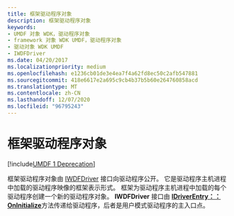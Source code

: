 ```yaml
---
title: 框架驱动程序对象
description: 框架驱动程序对象
keywords:
- UMDF 对象 WDK，驱动程序对象
- framework 对象 WDK UMDF，驱动程序对象
- 驱动对象 WDK UMDF
- IWDFDriver
ms.date: 04/20/2017
ms.localizationpriority: medium
ms.openlocfilehash: e1236cb01de3e4ea7f4a62fd8ec50c2afb547881
ms.sourcegitcommit: 418e6617e2a695c9cb4b37b5b60e264760858acd
ms.translationtype: MT
ms.contentlocale: zh-CN
ms.lasthandoff: 12/07/2020
ms.locfileid: "96795243"
---
```

# <a name="framework-driver-object"></a>框架驱动程序对象


[!include[UMDF 1 Deprecation](../includes/umdf-1-deprecation.md)]

框架驱动程序对象由 [IWDFDriver](/windows-hardware/drivers/ddi/wudfddi/nn-wudfddi-iwdfdriver) 接口向驱动程序公开。 它是驱动程序主机进程中加载的驱动程序映像的框架表示形式。 框架为驱动程序主机进程中加载的每个驱动程序创建一个新的驱动程序对象。 **IWDFDriver** 接口由 [**IDriverEntry：： OnInitialize**](/windows-hardware/drivers/ddi/wudfddi/nf-wudfddi-idriverentry-oninitialize)方法传递给驱动程序，后者是用户模式驱动程序的主入口点。

 

